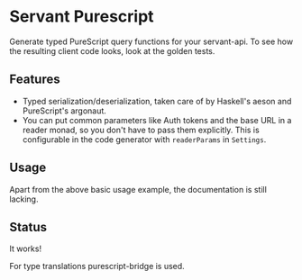 Servant Purescript
==================

Generate typed PureScript query functions for your servant-api. To see how the
resulting client code looks, look at the golden tests.

## Features

 - Typed serialization/deserialization, taken care of by Haskell's aeson and PureScript's argonaut.
 - You can put common parameters like Auth tokens and the base URL in a reader monad, so you don't
   have to pass them explicitly. This is configurable in the code generator with `readerParams` in `Settings`.
   
## Usage

Apart from the above basic usage example, the documentation is still lacking.

## Status

It works!

For type translations purescript-bridge is used.
